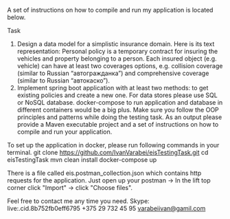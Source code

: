 A set of instructions on how to compile and run my application is located below.

Task
1. Design a data model for a simplistic insurance domain. Here is its text representation:
Personal policy is a temporary contract for insuring the vehicles and property belonging to a person. Each insured object
(e.g. vehicle) can have at least two coverages options, e.g. collision coverage (similar to Russian “автогражданка”) and
comprehensive coverage (similar to Russian “автокаско”).
2. Implement spring boot application with at least two methods: to get existing policies and create a new one. For
data stores please use SQL or NoSQL database. docker-compose to run application and database in different
containers would be a big plus.
Make sure you follow the OOP principles and patterns while doing the testing task. As an output please provide a Maven
executable project and a set of instructions on how to compile and run your application.

To set up the application in docker, please run following commands in your terminal.
git clone https://github.com/IvanVarabei/eisTestingTask.git
cd eisTestingTask
mvn clean install
docker-compose up

There is a file called eis.postman_collection.json which contains http requests for the application. 
Just open up your postman -> In the lift top corner click "Import" -> click "Choose files".

Feel free to contact me any time you need.
Skype: live:.cid.8b752fb0eff6795
+375 29 732 45 95
varabeiivan@gamil.com
